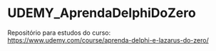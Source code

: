 # UDEMY_AprendaDelphiDoZero
Repositório para estudos do curso: https://www.udemy.com/course/aprenda-delphi-e-lazarus-do-zero/
